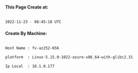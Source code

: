 
   
#### This Page Create at:

```bash

2022-11-23 - 08:45:18 UTC

```

#### Create By Machine:

```bash

Host Name : fv-az252-656

platform  : Linux-5.15.0-1022-azure-x86_64-with-glibc2.31

Ip Local  : 10.1.0.177

```

